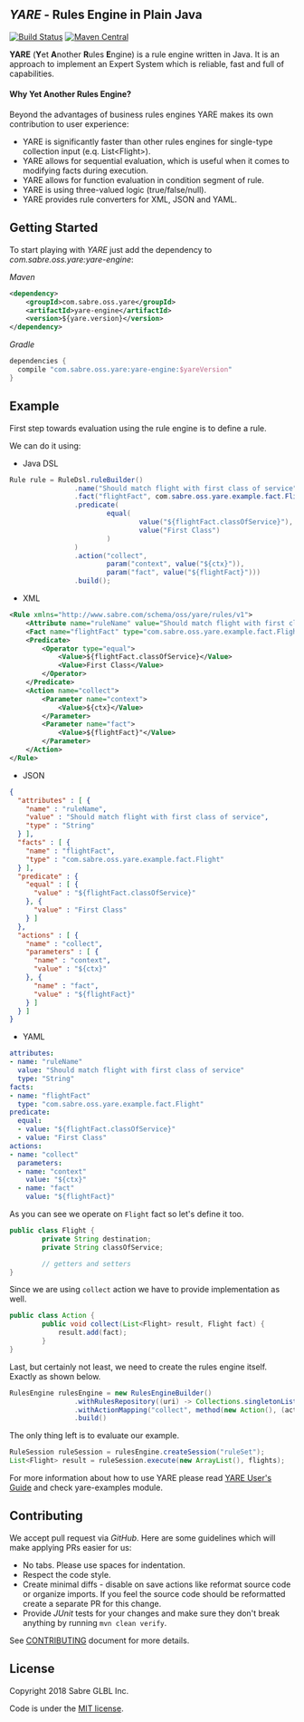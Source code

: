 <!--
  MIT License

  Copyright 2018 Sabre GLBL Inc.

  Permission is hereby granted, free of charge, to any person obtaining a copy
  of this software and associated documentation files (the "Software"), to deal
  in the Software without restriction, including without limitation the rights
  to use, copy, modify, merge, publish, distribute, sublicense, and/or sell
  copies of the Software, and to permit persons to whom the Software is
  furnished to do so, subject to the following conditions:

  The above copyright notice and this permission notice shall be included in all
  copies or substantial portions of the Software.

  THE SOFTWARE IS PROVIDED "AS IS", WITHOUT WARRANTY OF ANY KIND, EXPRESS OR
  IMPLIED, INCLUDING BUT NOT LIMITED TO THE WARRANTIES OF MERCHANTABILITY,
  FITNESS FOR A PARTICULAR PURPOSE AND NONINFRINGEMENT. IN NO EVENT SHALL THE
  AUTHORS OR COPYRIGHT HOLDERS BE LIABLE FOR ANY CLAIM, DAMAGES OR OTHER
  LIABILITY, WHETHER IN AN ACTION OF CONTRACT, TORT OR OTHERWISE, ARISING FROM,
  OUT OF OR IN CONNECTION WITH THE SOFTWARE OR THE USE OR OTHER DEALINGS IN THE
  SOFTWARE.
 -->

## _YARE_ - Rules Engine in Plain Java

[![Build Status](https://travis-ci.org/SabreOSS/yare.svg?branch=master)](https://travis-ci.org/SabreOSS/yare)
[![Maven Central](https://maven-badges.herokuapp.com/maven-central/com.sabre.oss.yare/yare/badge.svg)](https://maven-badges.herokuapp.com/maven-central/com.sabre.oss.yare/yare)

**YARE** (**Y**et **A**nother **R**ules **E**ngine) is a rule engine written in Java.
It is an approach to implement an Expert System which is reliable, fast and full of capabilities.


#### Why Yet Another Rules Engine?

Beyond the advantages of business rules engines YARE makes its own contribution to user experience:

* YARE is significantly faster than other rules engines for single-type collection input (e.q. List\<Flight\>).
* YARE allows for sequential evaluation, which is useful when it comes to modifying facts during execution.
* YARE allows for function evaluation in condition segment of rule.
* YARE is using three-valued logic (true/false/null).
* YARE provides rule converters for XML, JSON and YAML.

## Getting Started

To start playing with _YARE_ just add the dependency to _com.sabre.oss.yare:yare-engine_:

_Maven_
```xml
<dependency>
    <groupId>com.sabre.oss.yare</groupId>
    <artifactId>yare-engine</artifactId>
    <version>${yare.version}</version>
</dependency>
```

_Gradle_
```groovy
dependencies {
  compile "com.sabre.oss.yare:yare-engine:$yareVersion"
}
```

## Example

First step towards evaluation using the rule engine is to define a rule.

We can do it using:
* Java DSL
```java
Rule rule = RuleDsl.ruleBuilder()
                .name("Should match flight with first class of service")
                .fact("flightFact", com.sabre.oss.yare.example.fact.Flight.class)
                .predicate(
                        equal(
                                value("${flightFact.classOfService}"),
                                value("First Class")
                        )
                )
                .action("collect",
                        param("context", value("${ctx}")),
                        param("fact", value("${flightFact}")))
                .build();
```

* XML
```xml
<Rule xmlns="http://www.sabre.com/schema/oss/yare/rules/v1">
    <Attribute name="ruleName" value="Should match flight with first class of service" type="String"/>
    <Fact name="flightFact" type="com.sabre.oss.yare.example.fact.Flight"/>
    <Predicate>
        <Operator type="equal">
            <Value>${flightFact.classOfService}</Value>
            <Value>First Class</Value>
        </Operator>
    </Predicate>
    <Action name="collect">
        <Parameter name="context">
            <Value>${ctx}</Value>
        </Parameter>
        <Parameter name="fact">
            <Value>${flightFact}"</Value>
        </Parameter>
    </Action>
</Rule>
```

* JSON
```json
{
  "attributes" : [ {
    "name" : "ruleName",
    "value" : "Should match flight with first class of service",
    "type" : "String"
  } ],
  "facts" : [ {
    "name" : "flightFact",
    "type" : "com.sabre.oss.yare.example.fact.Flight"
  } ],
  "predicate" : {
    "equal" : [ {
      "value" : "${flightFact.classOfService}"
    }, {
      "value" : "First Class"
    } ]
  },
  "actions" : [ {
    "name" : "collect",
    "parameters" : [ {
      "name" : "context",
      "value" : "${ctx}"
    }, {
      "name" : "fact",
      "value" : "${flightFact}"
    } ]
  } ]
}
```

* YAML
```yaml
attributes:
- name: "ruleName"
  value: "Should match flight with first class of service"
  type: "String"
facts:
- name: "flightFact"
  type: "com.sabre.oss.yare.example.fact.Flight"
predicate:
  equal:
  - value: "${flightFact.classOfService}"
  - value: "First Class"
actions:
- name: "collect"
  parameters:
  - name: "context"
    value: "${ctx}"
  - name: "fact"
    value: "${flightFact}"
```

As you can see we operate on `Flight` fact so let's define it too.
```java
public class Flight {
        private String destination;
        private String classOfService;

        // getters and setters
}
```

Since we are using `collect` action we have to provide implementation as well.
```java
public class Action {
        public void collect(List<Flight> result, Flight fact) {
            result.add(fact);
        }
}
```

Last, but certainly not least, we need to create the rules engine itself.
Exactly as shown below.
```java
RulesEngine rulesEngine = new RulesEngineBuilder()
                .withRulesRepository((uri) -> Collections.singletonList(rule))
                .withActionMapping("collect", method(new Action(), (action) -> action.collect(null, null)))
                .build()
```

The only thing left is to evaluate our example.
```java
RuleSession ruleSession = rulesEngine.createSession("ruleSet");
List<Flight> result = ruleSession.execute(new ArrayList(), flights);
```

For more information about how to use YARE please read [YARE User's Guide](https://github.com/SabreOSS/yare/wiki)
and check yare-examples module.

## Contributing

We accept pull request via _GitHub_. Here are some guidelines which will make applying PRs easier for us:

* No tabs. Please use spaces for indentation.
* Respect the code style.
* Create minimal diffs - disable on save actions like reformat source code or organize imports.
  If you feel the source code should be reformatted create a separate PR for this change.
* Provide _JUnit_ tests for your changes and make sure they don't break anything by running
  `mvn clean verify`.

See [CONTRIBUTING](CONTRIBUTING.md) document for more details.

## License

Copyright 2018 Sabre GLBL Inc.

Code is under the [MIT license](LICENSE).
